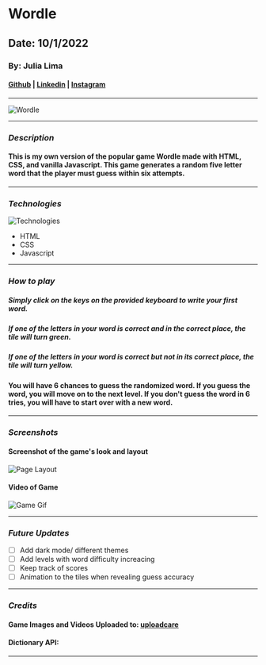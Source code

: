 # Wordle

## Date: 10/1/2022

### By: Julia Lima

#### [Github](https://github.com/julialima08) | [Linkedin](https://www.linkedin.com/in/julia-lima-279697249/) | [Instagram](https://www.instagram.com/julia._lima._/)

---

![Wordle](https://thenetick.co.ke/storage/2022/01/wordle.png)

---

### **_Description_**

#### This is my own version of the popular game Wordle made with HTML, CSS, and vanilla Javascript. This game generates a random five letter word that the player must guess within six attempts.

---

### **_Technologies_**

![Technologies](https://p92.hu/binaries/content/gallery/p92website/technologies/htmlcssjs-details.png)

- HTML
- CSS
- Javascript

---

### **_How to play_**

##### Simply click on the keys on the provided keyboard to write your first word.

##### If one of the letters in your word is correct and in the correct place, the tile will turn green.

##### If one of the letters in your word is correct but not in its correct place, the tile will turn yellow.

#### You will have 6 chances to guess the randomized word. If you guess the word, you will move on to the next level. If you don't guess the word in 6 tries, you will have to start over with a new word.

---

### **_Screenshots_**

#### Screenshot of the game's look and layout

![Page Layout]()

#### Video of Game

![Game Gif]()

---

### **_Future Updates_**

- [ ] Add dark mode/ different themes
- [ ] Add levels with word difficulty increacing
- [ ] Keep track of scores
- [ ] Animation to the tiles when revealing guess accuracy

---

### **_Credits_**

#### Game Images and Videos Uploaded to: [uploadcare](uploadcare.com)

#### Dictionary API:

---
